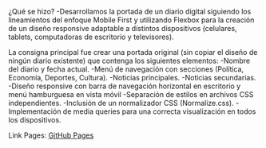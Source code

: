 ¿Qué se hizo? 
-Desarrollamos la portada de un diario digital siguiendo los lineamientos del enfoque Mobile First y utilizando Flexbox 
para la creación de un diseño responsive adaptable a distintos dispositivos (celulares, tablets, computadoras de escritorio y televisores).

La consigna principal fue crear una portada original (sin copiar el diseño de ningún diario existente) que contenga los siguientes elementos:
-Nombre del diario y fecha actual.
-Menú de navegación con secciones (Política, Economía, Deportes, Cultura).
-Noticias principales.
-Noticias secundarias.
-Diseño responsive con barra de navegación horizontal en escritorio y menú hamburguesa en vista móvil
-Separación de estilos en archivos CSS independientes.
-Inclusión de un normalizador CSS (Normalize.css).
-Implementación de media queries para una correcta visualización en todos los dispositivos.

Link Pages: [GitHub Pages](https://bautimarinellis-gh.github.io/DYAW-Flexbox/)
